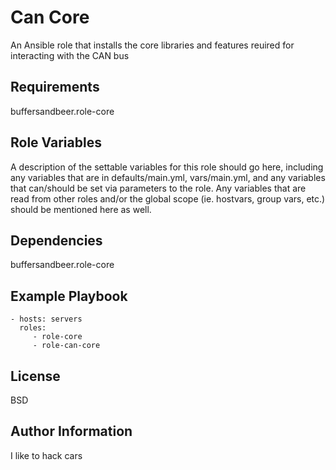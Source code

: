Can Core
=========

An Ansible role that installs the core libraries and features reuired for interacting with the CAN bus

Requirements
------------

buffersandbeer.role-core

Role Variables
--------------

A description of the settable variables for this role should go here, including any variables that are in defaults/main.yml, vars/main.yml, and any variables that can/should be set via parameters to the role. Any variables that are read from other roles and/or the global scope (ie. hostvars, group vars, etc.) should be mentioned here as well.

Dependencies
------------

buffersandbeer.role-core


Example Playbook
----------------

    - hosts: servers
      roles:
         - role-core
         - role-can-core

License
-------

BSD

Author Information
------------------

I like to hack cars
